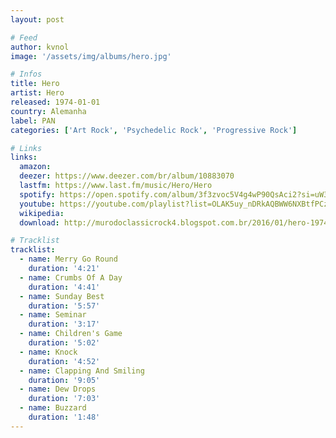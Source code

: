 ```yaml
---
layout: post

# Feed
author: kvnol
image: '/assets/img/albums/hero.jpg'

# Infos
title: Hero
artist: Hero
released: 1974-01-01
country: Alemanha
label: PAN
categories: ['Art Rock', 'Psychedelic Rock', 'Progressive Rock']

# Links
links:
  amazon:
  deezer: https://www.deezer.com/br/album/10883070
  lastfm: https://www.last.fm/music/Hero/Hero
  spotify: https://open.spotify.com/album/3f3zvoc5V4g4wP90QsAci2?si=uW3bun_5SFCuhPXxvp7AYg
  youtube: https://youtube.com/playlist?list=OLAK5uy_nDRkAQBWW6NXBtfPCzUC5UMWowz5ThSAw
  wikipedia:
  download: http://murodoclassicrock4.blogspot.com.br/2016/01/hero-1974.html

# Tracklist
tracklist:
  - name: Merry Go Round
    duration: '4:21'
  - name: Crumbs Of A Day
    duration: '4:41'
  - name: Sunday Best
    duration: '5:57'
  - name: Seminar
    duration: '3:17'
  - name: Children's Game
    duration: '5:02'
  - name: Knock
    duration: '4:52'
  - name: Clapping And Smiling
    duration: '9:05'
  - name: Dew Drops
    duration: '7:03'
  - name: Buzzard
    duration: '1:48'
---
```

